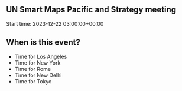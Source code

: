 ## UN Smart Maps Pacific and Strategy meeting
Start time: 2023-12-22 03:00:00+00:00

## When is this event?

- Time for Los Angeles
- Time for New York
- Time for Rome
- Time for New Delhi
- Time for Tokyo
